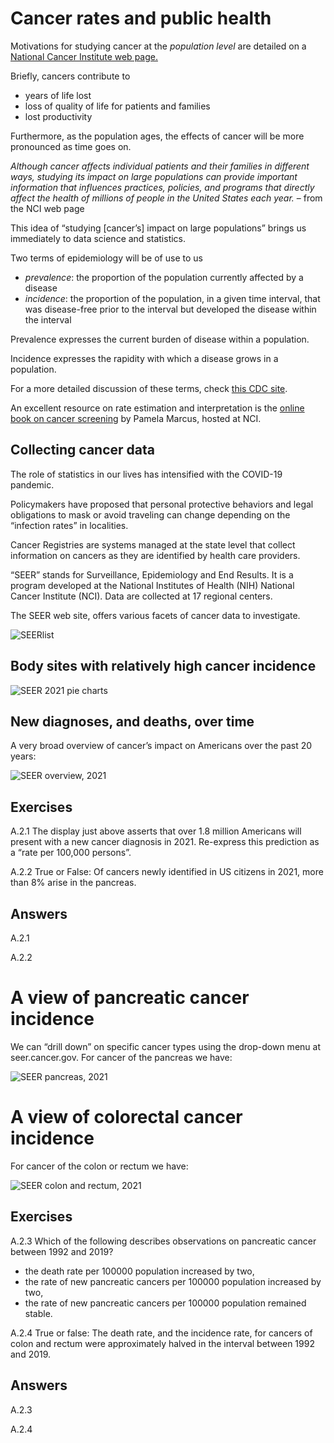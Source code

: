 # Cancer rates and public health

Motivations for studying cancer at the *population level* are detailed
on a [National Cancer Institute web
page.](https://www.cancer.gov/research/areas/public-health)

Briefly, cancers contribute to

-   years of life lost
-   loss of quality of life for patients and families
-   lost productivity

Furthermore, as the population ages, the effects of cancer will be more
pronounced as time goes on.

*Although cancer affects individual patients and their families in
different ways, studying its impact on large populations can provide
important information that influences practices, policies, and programs
that directly affect the health of millions of people in the United
States each year.* – from the NCI web page

This idea of “studying \[cancer’s\] impact on large populations” brings
us immediately to data science and statistics.

Two terms of epidemiology will be of use to us

-   *prevalence*: the proportion of the population currently affected by
    a disease
-   *incidence*: the proportion of the population, in a given time
    interval, that was disease-free prior to the interval but developed
    the disease within the interval

Prevalence expresses the current burden of disease within a population.

Incidence expresses the rapidity with which a disease grows in a
population.

For a more detailed discussion of these terms, check [this CDC
site](https://www.cdc.gov/csels/dsepd/ss1978/lesson3/section2.html#:~:text=Incidence%20refers%20to%20the%20occurrence,cases%20per%20unit%20of%20population.).

An excellent resource on rate estimation and interpretation is the
[online book on cancer
screening](https://www.ncbi.nlm.nih.gov/books/NBK550212/pdf/Bookshelf_NBK550212.pdf)
by Pamela Marcus, hosted at NCI.

## Collecting cancer data

The role of statistics in our lives has intensified with the COVID-19
pandemic.

Policymakers have proposed that personal protective behaviors and legal
obligations to mask or avoid traveling can change depending on the
“infection rates” in localities.

Cancer Registries are systems managed at the state level that collect
information on cancers as they are identified by health care providers.

“SEER” stands for Surveillance, Epidemiology and End Results. It is a
program developed at the National Institutes of Health (NIH) National
Cancer Institute (NCI). Data are collected at 17 regional centers.

The SEER web site, offers various facets of cancer data to investigate.

![SEERlist](images/SEERlist.jpg)

## Body sites with relatively high cancer incidence

![SEER 2021 pie charts](images/piecharts.jpg)

## New diagnoses, and deaths, over time

A very broad overview of cancer’s impact on Americans over the past 20
years:

![SEER overview, 2021](images/rateOverview.jpg)

## Exercises

A.2.1 The display just above asserts that over 1.8 million Americans
will present with a new cancer diagnosis in 2021. Re-express this
prediction as a “rate per 100,000 persons”.

A.2.2 True or False: Of cancers newly identified in US citizens in 2021,
more than 8% arise in the pancreas.

## Answers

A.2.1

A.2.2

# A view of pancreatic cancer incidence

We can “drill down” on specific cancer types using the drop-down menu at
seer.cancer.gov. For cancer of the pancreas we have:

![SEER pancreas, 2021](images/pancreas.jpg)

# A view of colorectal cancer incidence

For cancer of the colon or rectum we have:

![SEER colon and rectum, 2021](images/colon.jpg)

## Exercises

A.2.3 Which of the following describes observations on pancreatic cancer
between 1992 and 2019?

-   the death rate per 100000 population increased by two,
-   the rate of new pancreatic cancers per 100000 population increased
    by two,
-   the rate of new pancreatic cancers per 100000 population remained
    stable.

A.2.4 True or false: The death rate, and the incidence rate, for cancers
of colon and rectum were approximately halved in the interval between
1992 and 2019.

## Answers

A.2.3

A.2.4
